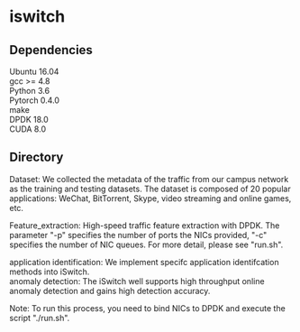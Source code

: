 # iswitch
## Dependencies  
Ubuntu 16.04  
gcc >= 4.8  
Python 3.6  
Pytorch 0.4.0  
make  
DPDK 18.0  
CUDA 8.0  

## Directory
Dataset: We collected the metadata of the traffic from our campus network as the training and testing datasets. The dataset is composed of 20 popular applications: WeChat, BitTorrent, Skype, video streaming and online games, etc.   
  
Feature_extraction:  High-speed traffic feature extraction with DPDK. The parameter "-p" specifies the number of ports the NICs provided, "-c" specifies the number of NIC queues. For more detail, please see "run.sh".  

application identification: We implement  specifc application identifcation methods into iSwitch.   
anomaly detection: The iSwitch well supports high throughput online anomaly detection and gains high detection accuracy.  



Note: To run this process, you need to bind NICs to DPDK and execute the script "./run.sh".   








